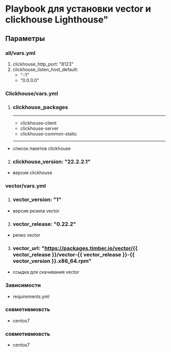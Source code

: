 # Playbook для установки vector и clickhouse Lighthouse"

## Параметры
### all/vars.yml
1. clickhouse_http_port: "8123" 
1. clickhouse_listen_host_default:
     - "::1"
     - "0.0.0.0"
### Сlickhouse/vars.yml
1. ### clickhouse_packages
   ---
   - clickhouse-client
   - clickhouse-server
   - clickhouse-common-static
   ---
- список пакетов clickhouse
2. ### clickhouse_version: "22.2.2.1"
- версия clickhouse
### vector/vars.yml
1. ### vector_version: "1"
- версия резила vector
2. ### vector_release: "0.22.2"
- релиз vector
3. ### vector_url: "https://packages.timber.io/vector/{{ vector_release }}/vector-{{ vector_release }}-{{ vector_version }}.x86_64.rpm"
- ссыдка для скачивания vector
### Зависимости 
 - requirements.yml
### совметивмовсть 
- centos7

### совметивмовсть

- centos7
